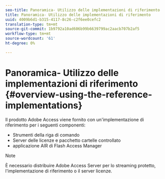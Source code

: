 ```yaml
---
seo-title: Panoramica- Utilizzo delle implementazioni di riferimento
title: Panoramica- Utilizzo delle implementazioni di riferimento
uuid: 4009b6d1-b315-4117-8c26-c2f6ee0cefc2
translation-type: tm+mt
source-git-commit: 1b9792a10ad606b99b6639799ac2aacb707b2af5
workflow-type: tm+mt
source-wordcount: '61'
ht-degree: 0%

---
```



# Panoramica- Utilizzo delle implementazioni di riferimento {#overview-using-the-reference-implementations}

Il prodotto  Adobe Access viene fornito con un&#39;implementazione di riferimento per i seguenti componenti:

* Strumenti della riga di comando
* Server delle licenze e pacchetto cartelle controllato
* applicazione AIR di Flash Access Manager

>[!NOTE]
>
>È necessario distribuire Adobe Access Server per lo streaming protetto, l&#39;implementazione di riferimento o il server licenze.